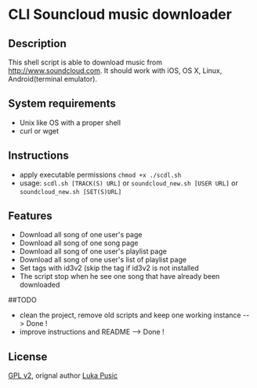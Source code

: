 # CLI Souncloud music downloader

## Description
This shell script is able to download music from http://www.soundcloud.com.
It should work with iOS, OS X, Linux, Android(terminal emulator).

## System requirements
* Unix like OS with a proper shell
* curl or wget


## Instructions
* apply executable permissions ```chmod +x ./scdl.sh```
* usage: ```scdl.sh [TRACK(S) URL]``` or ```soundcloud_new.sh [USER URL]``` or ```soundcloud_new.sh [SET(S)URL]```

## Features
* Download all song of one user's page
* Download all song of one song page
* Download all song of one user's playlist page
* Download all song of one user's list of playlist page
* Set tags with id3v2 (skip the tag if id3v2 is not installed
* The script stop when he see one song that have already been downloaded

##TODO
* clean the project, remove old scripts and keep one working instance  -- > Done !
* improve instructions and README --> Done !

## License
[GPL v2](https://www.gnu.org/licenses/gpl-2.0.txt), orignal author [Luka Pusic](http://pusic.si)
